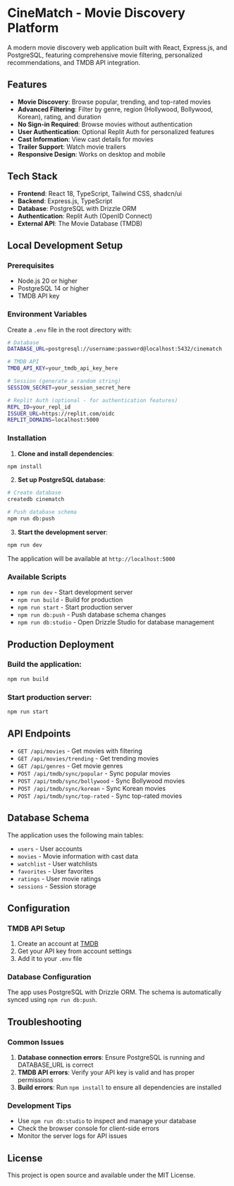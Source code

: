 # CineMatch - Movie Discovery Platform

A modern movie discovery web application built with React, Express.js, and PostgreSQL, featuring comprehensive movie filtering, personalized recommendations, and TMDB API integration.

## Features

- **Movie Discovery**: Browse popular, trending, and top-rated movies
- **Advanced Filtering**: Filter by genre, region (Hollywood, Bollywood, Korean), rating, and duration
- **No Sign-in Required**: Browse movies without authentication
- **User Authentication**: Optional Replit Auth for personalized features
- **Cast Information**: View cast details for movies
- **Trailer Support**: Watch movie trailers
- **Responsive Design**: Works on desktop and mobile

## Tech Stack

- **Frontend**: React 18, TypeScript, Tailwind CSS, shadcn/ui
- **Backend**: Express.js, TypeScript
- **Database**: PostgreSQL with Drizzle ORM
- **Authentication**: Replit Auth (OpenID Connect)
- **External API**: The Movie Database (TMDB)

## Local Development Setup

### Prerequisites

- Node.js 20 or higher
- PostgreSQL 14 or higher
- TMDB API key

### Environment Variables

Create a `.env` file in the root directory with:

```bash
# Database
DATABASE_URL=postgresql://username:password@localhost:5432/cinematch

# TMDB API
TMDB_API_KEY=your_tmdb_api_key_here

# Session (generate a random string)
SESSION_SECRET=your_session_secret_here

# Replit Auth (optional - for authentication features)
REPL_ID=your_repl_id
ISSUER_URL=https://replit.com/oidc
REPLIT_DOMAINS=localhost:5000
```

### Installation

1. **Clone and install dependencies**:
```bash
npm install
```

2. **Set up PostgreSQL database**:
```bash
# Create database
createdb cinematch

# Push database schema
npm run db:push
```

3. **Start the development server**:
```bash
npm run dev
```

The application will be available at `http://localhost:5000`

### Available Scripts

- `npm run dev` - Start development server
- `npm run build` - Build for production
- `npm run start` - Start production server
- `npm run db:push` - Push database schema changes
- `npm run db:studio` - Open Drizzle Studio for database management

## Production Deployment

### Build the application:
```bash
npm run build
```

### Start production server:
```bash
npm run start
```

## API Endpoints

- `GET /api/movies` - Get movies with filtering
- `GET /api/movies/trending` - Get trending movies
- `GET /api/genres` - Get movie genres
- `POST /api/tmdb/sync/popular` - Sync popular movies
- `POST /api/tmdb/sync/bollywood` - Sync Bollywood movies
- `POST /api/tmdb/sync/korean` - Sync Korean movies
- `POST /api/tmdb/sync/top-rated` - Sync top-rated movies

## Database Schema

The application uses the following main tables:
- `users` - User accounts
- `movies` - Movie information with cast data
- `watchlist` - User watchlists
- `favorites` - User favorites
- `ratings` - User movie ratings
- `sessions` - Session storage

## Configuration

### TMDB API Setup
1. Create an account at [TMDB](https://www.themoviedb.org/)
2. Get your API key from account settings
3. Add it to your `.env` file

### Database Configuration
The app uses PostgreSQL with Drizzle ORM. The schema is automatically synced using `npm run db:push`.

## Troubleshooting

### Common Issues

1. **Database connection errors**: Ensure PostgreSQL is running and DATABASE_URL is correct
2. **TMDB API errors**: Verify your API key is valid and has proper permissions
3. **Build errors**: Run `npm install` to ensure all dependencies are installed

### Development Tips

- Use `npm run db:studio` to inspect and manage your database
- Check the browser console for client-side errors
- Monitor the server logs for API issues

## License

This project is open source and available under the MIT License.